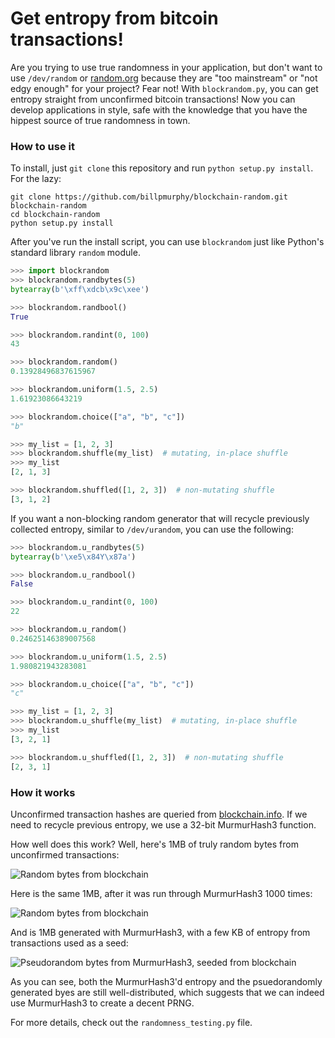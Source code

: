 Get entropy from bitcoin transactions!
======================================

Are you trying to use true randomness in your application, but don't want to use `/dev/random` or [random.org](https://random.org) because they are "too mainstream" or "not edgy enough" for your project? Fear not! With `blockrandom.py`, you can get entropy straight from unconfirmed bitcoin transactions! Now you can develop applications in style, safe with the knowledge that you have the hippest source of true randomness in town.

### How to use it ###

To install, just `git clone` this repository and run `python setup.py install`. For the lazy:

```
git clone https://github.com/billpmurphy/blockchain-random.git blockchain-random
cd blockchain-random
python setup.py install
```

After you've run the install script, you can use `blockrandom` just like Python's standard library `random` module.

```python
>>> import blockrandom
>>> blockrandom.randbytes(5)
bytearray(b'\xff\xdcb\x9c\xee')

>>> blockrandom.randbool()
True

>>> blockrandom.randint(0, 100)
43

>>> blockrandom.random()
0.13928496837615967

>>> blockrandom.uniform(1.5, 2.5)
1.61923086643219

>>> blockrandom.choice(["a", "b", "c"])
"b"

>>> my_list = [1, 2, 3]
>>> blockrandom.shuffle(my_list)  # mutating, in-place shuffle
>>> my_list
[2, 1, 3]

>>> blockrandom.shuffled([1, 2, 3])  # non-mutating shuffle
[3, 1, 2]
````

If you want a non-blocking random generator that will recycle previously collected entropy, similar to `/dev/urandom`, you can use the following:

```python
>>> blockrandom.u_randbytes(5)
bytearray(b'\xe5\x84Y\x87a')

>>> blockrandom.u_randbool()
False

>>> blockrandom.u_randint(0, 100)
22

>>> blockrandom.u_random()
0.24625146389007568

>>> blockrandom.u_uniform(1.5, 2.5)
1.980821943283081

>>> blockrandom.u_choice(["a", "b", "c"])
"c"

>>> my_list = [1, 2, 3]
>>> blockrandom.u_shuffle(my_list)  # mutating, in-place shuffle
>>> my_list
[3, 2, 1]

>>> blockrandom.u_shuffled([1, 2, 3])  # non-mutating shuffle
[2, 3, 1]
```

### How it works ###

Unconfirmed transaction hashes are queried from [blockchain.info](https://blockchain.info). If we need to recycle previous entropy, we use a 32-bit MurmurHash3 function.

How well does this work? Well, here's 1MB of truly random bytes from unconfirmed transactions:

![Random bytes from blockchain](../master/images/transaction_bytes.png?raw=true)

Here is the same 1MB, after it was run through MurmurHash3 1000 times:

![Random bytes from blockchain](../master/images/murmured1000_transaction_bytes.png?raw=true)

And is 1MB generated with MurmurHash3, with a few KB of entropy from transactions used as a seed:

![Pseudorandom bytes from MurmurHash3, seeded from blockchain](../master/images/u_randbytes.png?raw=true)

As you can see, both the MurmurHash3'd entropy and the psuedorandomly generated byes are still well-distributed, which suggests that we can indeed use MurmurHash3 to create a decent PRNG.

For more details, check out the `randomness_testing.py` file.
